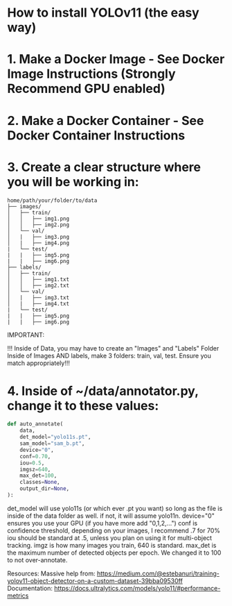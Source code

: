 # How to install YOLOv11 (the easy way)

# 1. Make a Docker Image - See Docker Image Instructions (Strongly Recommend GPU enabled)
# 2. Make a Docker Container - See Docker Container Instructions
# 3. Create a clear structure where you will be working in:

```
home/path/your/folder/to/data
├── images/
│   ├── train/
│   │   ├── img1.png
│   │   ├── img2.png
│   └── val/
│   |   ├── img3.png
│   |   ├── img4.png
|   └── test/  
|   |   ├── img5.png
|   |   ├── img6.png
├── labels/
│   ├── train/
│   │   ├── img1.txt
│   │   ├── img2.txt
│   └── val/
│   |   ├── img3.txt
│   |   ├── img4.txt
|   └── test/  
|   |   ├── img5.png
|   |   ├── img6.png
```

IMPORTANT:

!!! Inside of Data, you may have to create an "Images" and "Labels" Folder
Inside of Images AND labels, make 3 folders: train, val, test. Ensure you match appropriately!!!

# 4. Inside of ~/data/annotator.py, change it to these values:

```python
def auto_annotate(
    data,
    det_model="yolo11s.pt",
    sam_model="sam_b.pt",
    device="0",
    conf=0.70,
    iou=0.5,
    imgsz=640,
    max_det=100,
    classes=None,
    output_dir=None,
):
```

det_model will use yolo11s (or which ever .pt you want) so long as the file is inside of the data folder as well. if not, it will assume yolo11n.
device="0" ensures you use your GPU (if you have more add "0,1,2,...")
conf is confidence threshold, depending on your images, I recommend .7 for 70%
iou should be standard at .5, unless you plan on using it for multi-object tracking.
imgz is how many images you train, 640 is standard.
max_det is the maximum number of detected objects per epoch. We changed it to 100 to not over-annotate.


Resources: 
Massive help from: https://medium.com/@estebanuri/training-yolov11-object-detector-on-a-custom-dataset-39bba09530ff
Documentation: https://docs.ultralytics.com/models/yolo11/#performance-metrics
